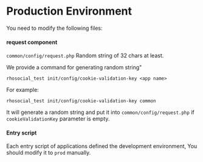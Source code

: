 # Production Environment

You need to modify the following files:

#### request component

`common/config/request.php` Random string of 32 chars at least.

We provide a command for generating random string"

```
rhosocial_test init/config/cookie-validation-key <app name>
```

For example:

```
rhosocial_test init/config/cookie-validation-key common
```

It will generate a random string and put it into `common/config/request.php` if `cookieValidationKey` parameter is empty.

#### Entry script

Each entry script of applications defined the development environment, You should modify it to `prod` manually.
